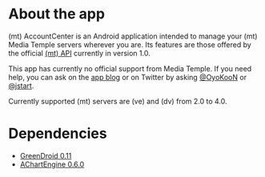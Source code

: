 # About the app

(mt) AccountCenter is an Android application intended to manage your (mt) Media Temple servers wherever you are.
Its features are those offered by the official [(mt) API](http://mediatemple.net/api/) currently in version 1.0.

This app has currently no official support from Media Temple.
If you need help, you can ask on the [app blog](http://android.syrinxoon.net) or on Twitter by asking [@OyoKooN](https://twitter.com/#!/OyoKooN) or [@jstart](https://twitter.com/#!/jstart).

Currently supported (mt) servers are (ve) and (dv) from 2.0 to 4.0.

# Dependencies

* [GreenDroid 0.11](https://github.com/cyrilmottier/GreenDroid/tree/greendroid-0.11)
* [AChartEngine 0.6.0](http://code.google.com/p/achartengine/)